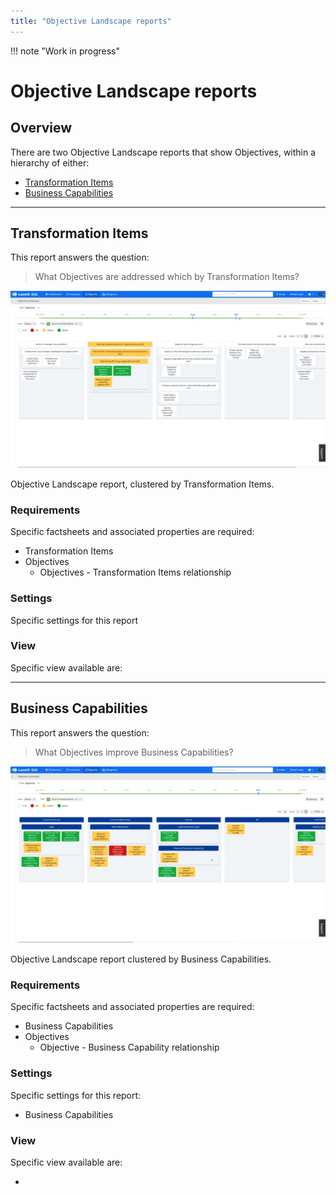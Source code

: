 ```yaml
---
title: "Objective Landscape reports"
---
```


!!! note "Work in progress"

# Objective Landscape reports

## Overview

There are two Objective Landscape reports that show Objectives, within a hierarchy of either:

- [Transformation Items](#transformation-items) 
- [Business Capabilities](#business-capabilities) 

--- 

## Transformation Items

This report answers the question:

>What Objectives are addressed which by Transformation Items?

![Objective Landscape report](/assets/images/objective-landscape-ti.png)  

<p id="caption">Objective Landscape report, clustered by Transformation Items.</p>

### Requirements

Specific factsheets and associated properties are required:

- Transformation Items
- Objectives
    - Objectives - Transformation Items relationship

### Settings

Specific settings for this report 

### View

Specific view available are: 

--- 

## Business Capabilities

This report answers the question:

>What Objectives improve Business Capabilities?

![Objective Landscape report](/assets/images/objective-landscape-bc.png)

<p id="caption">Objective Landscape report  clustered by Business Capabilities.</p>

### Requirements

Specific factsheets and associated properties are required:

- Business Capabilities 
- Objectives
    - Objective - Business Capability relationship

### Settings

Specific settings for this report:
 
- Business Capabilities

### View

Specific view available are: 

- 

